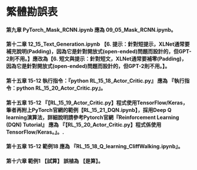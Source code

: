 # 繁體勘誤表
#### 第九章 PyTorch_Mask_RCNN.ipynb 應為 09_05_Mask_RCNN.ipynb。
#### 第十二章 12_15_Text_Generation.ipynb 【6.	提示：針對短提示，XLNet通常要補充說明(Padding)，因為它是針對開放式(open-ended)問題而設計的，但GPT-2則不用。】應改為【6.	短文與提示：針對短文，XLNet通常要補零(Padding)，因為它是針對開放式(open-ended)問題而設計的，但GPT-2則不用。】。
#### 第十五章 15-12 執行指令：『python RL_15_18_Actor_Critic.py』 應為 『執行指令：python RL_15_20_Actor_Critic.py』。
#### 第十五章 15-12 『【RL_15_19_Actor_Critic.py】程式使用TensorFlow/Keras，筆者再附上PyTorch官網的範例【RL_15_21_DQN.ipynb】，採用Deep Q learning演算法，詳細說明請參考Pytorch官網『Reinforcement Learning (DQN) Tutorial』 應為 『【RL_15_20_Actor_Critic.py】程式係使用TensorFlow/Keras。』。.
#### 第十五章 15-12 範例18 應為 『RL_15_18_Q_learning_CliffWalking.ipynb』。

#### 第十六章 範例1 【試算】 誤植為 【是算】。
